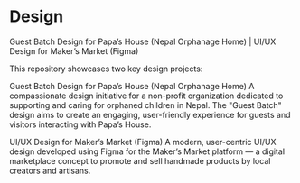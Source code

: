 # Design
Guest Batch Design for Papa’s House (Nepal Orphanage Home) | UI/UX Design for Maker’s Market (Figma)

This repository showcases two key design projects:

Guest Batch Design for Papa’s House (Nepal Orphanage Home)
A compassionate design initiative for a non-profit organization dedicated to supporting and caring for orphaned children in Nepal. The "Guest Batch" design aims to create an engaging, user-friendly experience for guests and visitors interacting with Papa’s House.

UI/UX Design for Maker’s Market (Figma)
A modern, user-centric UI/UX design developed using Figma for the Maker’s Market platform — a digital marketplace concept to promote and sell handmade products by local creators and artisans.

